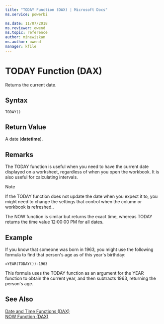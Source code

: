 ```yaml
---
title: "TODAY Function (DAX) | Microsoft Docs"
ms.service: powerbi 

ms.date: 11/07/2018
ms.reviewer: owend
ms.topic: reference
author: minewiskan
ms.author: owend
manager: kfile
---
```

# TODAY Function (DAX)
Returns the current date.  
  
## Syntax  
  
```dax
TODAY()  
```
  
## Return Value  
A date (**datetime**).  
  
## Remarks  
The TODAY function is useful when you need to have the current date displayed on a worksheet, regardless of when you open the workbook. It is also useful for calculating intervals.  
  
> [!NOTE]  
> If the TODAY function does not update the date when you expect it to, you might need to change the settings that control when the column or workbook is refreshed..  
  
The NOW function is similar but returns the exact time, whereas TODAY returns the time value 12:00:00 PM for all dates.  
  
## Example  
If you know that someone was born in 1963, you might use the following formula to find that person's age as of this year's birthday:  
  
```dax
=YEAR(TODAY())-1963  
```

This formula uses the TODAY function as an argument for the YEAR function to obtain the current year, and then subtracts 1963, returning the person's age.  
  
## See Also  
[Date and Time Functions &#40;DAX&#41;](date-and-time-functions-dax.md)  
[NOW Function &#40;DAX&#41;](now-function-dax.md)  
  
